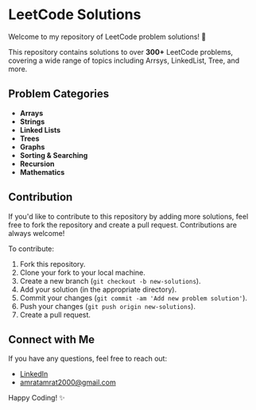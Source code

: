 # LeetCode Solutions

Welcome to my repository of LeetCode problem solutions! 🎉

This repository contains solutions to over **300+** LeetCode problems, covering a wide range of topics including Arrsys, LinkedList, Tree, and more.

## Problem Categories

- **Arrays**
- **Strings**
- **Linked Lists**
- **Trees**
- **Graphs**
- **Sorting & Searching**
- **Recursion**
- **Mathematics**

## Contribution

If you'd like to contribute to this repository by adding more solutions, feel free to fork the repository and create a pull request. Contributions are always welcome!

To contribute:

1. Fork this repository.
2. Clone your fork to your local machine.
3. Create a new branch (`git checkout -b new-solutions`).
4. Add your solution (in the appropriate directory).
5. Commit your changes (`git commit -am 'Add new problem solution'`).
6. Push your changes (`git push origin new-solutions`).
7. Create a pull request.

## Connect with Me

If you have any questions, feel free to reach out:

- [LinkedIn](https://www.linkedin.com/in/amrat-merya/)
- amratamrat2000@gmail.com

Happy Coding! ✨
